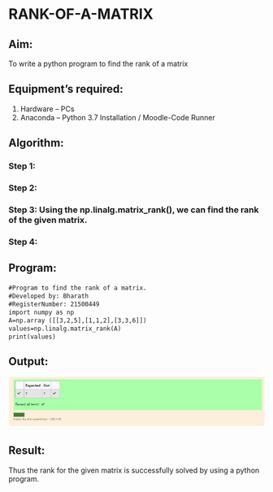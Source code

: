 # RANK-OF-A-MATRIX
## Aim:
To write a python program to find the rank of a matrix
## Equipment’s required:
1. 	Hardware – PCs
2. 	Anaconda – Python 3.7 Installation / Moodle-Code Runner
## Algorithm:
### Step 1: 
### Step 2: 
### Step 3: Using the np.linalg.matrix_rank(), we can find the rank of the given matrix.
### Step 4: 
## Program:
```
#Program to find the rank of a matrix.
#Developed by: Bharath
#RegisterNumber: 21500449
import numpy as np
A=np.array ([[3,2,5],[1,1,2],[3,3,6]])
values=np.linalg.matrix_rank(A)
print(values)
```
## Output:
![label](op.png)
## Result:
Thus the rank for the given matrix is successfully solved by  using a python program.

